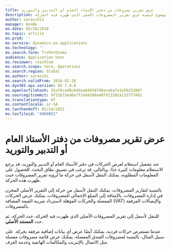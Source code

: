 ```yaml
---
title: عرض تقرير مصروفات من دفتر الأستاذ العام أو التدبير والتوريد
description: يوضح هذا الموضوع كيفية عرض تقرير المصروفات الأصلي الذي ظهرت فيه الحركة.
author: saraschi2
manager: AnnBe
ms.date: 02/26/2018
ms.topic: article
ms.prod: ''
ms.service: dynamics-ax-applications
ms.technology: ''
ms.search.form: TrvPerDiems
audience: Application User
ms.reviewer: roschlom
ms.search.scope: Core, Operations
ms.search.region: Global
ms.author: saraschi
ms.search.validFrom: 2016-02-28
ms.dyn365.ops.version: AX 7.0.0
ms.openlocfilehash: 35a76cad8c6ddaa84038746ace6a7e1e5623388f
ms.sourcegitcommit: 9f31b33ed6e7f1b49200a407913201a1337f3401
ms.translationtype: HT
ms.contentlocale: ar-SA
ms.lasthandoff: 01/14/2021
ms.locfileid: "4960051"
---
```

# <a name="view-an-expense-report-from-general-ledger-or-procurement-and-sourcing"></a>عرض تقرير مصروفات من دفتر الأستاذ العام أو التدبير والتوريد

عند تشغيل استعلام لعرض الحركات في دفتر الأستاذ العام أو التدبير والتوريد، قد يرجع الاستعلام معلومات كثيرة جدًا. وبالتالي، قد ترغب في تضييق نطاق البحث. للحصول على المعلومات المطلوبة، يمكنك التنقل لأسفل في حركة ما لرؤية تقرير المصروفات حيث ظهرت هذه الحركة.

بالنسبة لتقارير المصروفات، يمكنك التنقل لأسفل من حركة إلى التقرير الأصلي المخزن في إدارة المصروفات. بالإضافة إلى المبلغ الإجمالي للمصروفات، يمكنك عرض الحركات المفصلة والحركات المؤهلة لاسترداد ضريبة القيمة المضافة (VAT) والإيصالات المرفقة بالمصروفات.

للتنقل لأسفل إلى تقرير المصروفات الأصلي الذي ظهرت فيه الحركة، حدد الحركة، ثم حدد **المستند الأصلي**.

عندما تستعرض حركات فردية، يمكنك أيضًا عرض أي بيانات إضافية مرفقة بحركة. على سبيل المثال، بالنسبة لمصروفات الفندق المفصلة، يمكنك عرض قائمة مصروفات مفصلة مثل الاتصال بالإنترنت والمكالمات الهاتفية وخدمة الغرف.
